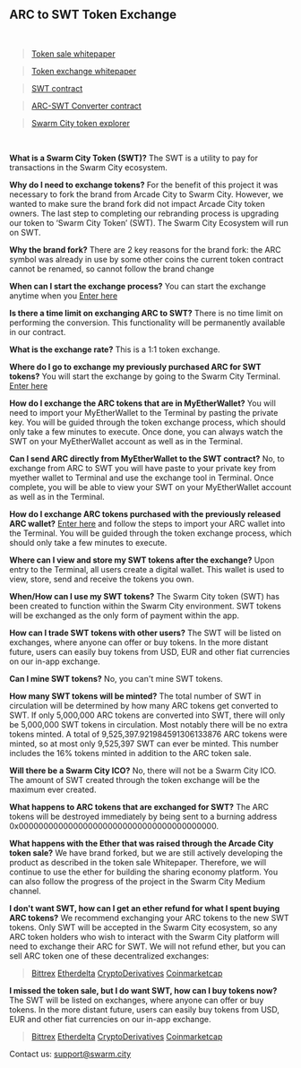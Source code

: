 ## ARC to SWT Token Exchange


<br>


> [Token sale whitepaper](https://drive.google.com/file/d/0B9RSMdR2vWssV2JJX0t6dmN6SUk/view)

> [Token exchange whitepaper](https://github.com/swarmcity/sc-token/blob/master/token-exchange-miniwhitepaper.md)

> [SWT contract]( https://etherscan.io/address/0xB9e7F8568e08d5659f5D29C4997173d84CdF2607)

> [ARC-SWT Converter contract](https://etherscan.io/address/0x69e5da6904f73dfa845648e1991ad1dcc780f874#code)

> [Swarm City token explorer](https://etherscan.io/token/0xB9e7F8568e08d5659f5D29C4997173d84CdF2607)


<br>


**What is a Swarm City Token (SWT)?**
The SWT is a utility to pay for transactions in the Swarm City ecosystem.

**Why do I need to exchange tokens?**
For the benefit of this project it was necessary to fork the brand from Arcade City to Swarm City. 
However, we wanted to make sure the brand fork did not impact Arcade City token owners. 
The last step to completing our rebranding process is upgrading our token to ‘Swarm City Token’ (SWT).
The Swarm City Ecosystem will run on SWT.

**Why the brand fork?**
There are 2 key reasons for the brand fork:
the ARC symbol was already in use by some other coins
the current token contract cannot be renamed, so cannot follow the brand change

**When can I start the exchange process?**
You can start the exchange anytime when you [Enter here]( https://swarm.city/)

**Is there a time limit on exchanging ARC to SWT?**
There is no time limit on performing the conversion. This functionality will be permanently available in our contract.

**What is the exchange rate?**
This is a 1:1 token exchange. 

**Where do I go to exchange my previously purchased ARC for SWT tokens?**
You will start the exchange by going to the Swarm City Terminal. 
[Enter here]( https://swarm.city)

**How do I exchange the ARC tokens that are in MyEtherWallet?**
You will need to import your MyEtherWallet to the Terminal by pasting the private key. You will be guided through the token exchange process, which should only take a few minutes to execute.
Once done, you can always watch the SWT on your MyEtherWallet account as well as in the Terminal.

**Can I send ARC directly from MyEtherWallet to the SWT contract?**
No, to exchange from ARC to SWT you will have paste to your private key from myether wallet to Terminal and use the exchange tool in Terminal. Once complete, you will be able to view your SWT on your MyEtherWallet account as well as in the Terminal.

**How do I exchange ARC tokens purchased with the previously released ARC wallet?**
[Enter here]( https://swarm.city/) and follow the steps to import your ARC wallet into the Terminal. You will be guided through the token exchange process, which should only take a few minutes to execute.

**Where can I view and store my SWT tokens after the exchange?**
Upon entry to the Terminal, all users create a digital wallet. This wallet is used to view, store, send and receive the tokens you own.

**When/How can I use my SWT tokens?**
The Swarm City token (SWT) has been created to function within the Swarm City environment. SWT tokens will be exchanged as the only form of payment within the app. 

**How can I trade SWT tokens with other users?**
The SWT will be listed on exchanges, where anyone can offer or buy tokens. In the more distant future, users can easily buy tokens from USD, EUR and other fiat currencies on our in-app exchange.

**Can I mine SWT tokens?**
No, you can't mine SWT tokens.  

**How many SWT tokens will be minted?**
The total number of SWT in circulation will be determined by how many ARC tokens get converted to SWT. If only 5,000,000 ARC tokens are converted into SWT, there will only be 5,000,000 SWT tokens in circulation.
Most notably there will be no extra tokens minted. A total of 9,525,397.921984591306133876 ARC tokens were minted, so at most only 9,525,397 SWT can ever be minted. This number includes the 16% tokens minted in addition to the ARC token sale.

**Will there be a Swarm City ICO?**
No, there will not be a Swarm City ICO. The amount of SWT created through the token exchange will be the maximum ever created.

**What happens to ARC tokens that are exchanged for SWT?**
The ARC tokens will be destroyed immediately by being sent to a burning address 0x0000000000000000000000000000000000000000. 

**What happens with the Ether that was raised through the Arcade City token sale?**
We have brand forked, but we are still actively developing the product as described in the token sale Whitepaper.
Therefore, we will continue to use the ether for building the sharing economy platform.
You can also follow the progress of the project in the Swarm City Medium channel.

**I don't want SWT, how can I get an ether refund for what I spent buying ARC tokens?**
We recommend exchanging your ARC tokens to the new SWT tokens. Only SWT will be accepted in the Swarm City ecosystem, so any ARC token holders who wish to interact with the Swarm City platform will need to exchange their ARC for SWT.
We will not refund ether, but you can sell ARC token one of these decentralized exchanges:
> [Bittrex](https://bittrex.com/Market/Index?MarketName=BTC-SWT)
[Etherdelta](https://etherdelta.github.io/#SWT-ETH)
[CryptoDerivatives](https://cryptoderivatives.market/token/SWT)
[Coinmarketcap](http://coinmarketcap.com/assets/swarm-city/)


**I missed the token sale, but I do want SWT, how can I buy tokens now?**
The SWT will be listed on exchanges, where anyone can offer or buy tokens. In the more distant future, users can easily buy tokens from USD, EUR and other fiat currencies on our in-app exchange.
> [Bittrex](https://bittrex.com/Market/Index?MarketName=BTC-SWT)
[Etherdelta](https://etherdelta.github.io/#SWT-ETH)
[CryptoDerivatives](https://cryptoderivatives.market/token/SWT)
[Coinmarketcap](http://coinmarketcap.com/assets/swarm-city/)


Contact us: support@swarm.city
